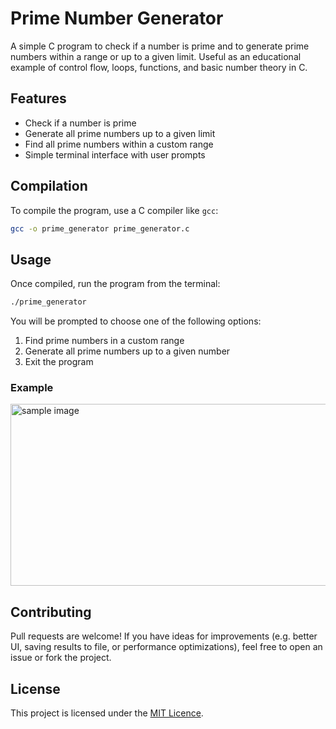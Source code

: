 # Prime Number Generator

A simple C program to check if a number is prime and to generate prime numbers within a range or up to a given limit. Useful as an educational example of control flow, loops, functions, and basic number theory in C.

## Features

- Check if a number is prime
- Generate all prime numbers up to a given limit
- Find all prime numbers within a custom range
- Simple terminal interface with user prompts

## Compilation

To compile the program, use a C compiler like `gcc`:

```bash
gcc -o prime_generator prime_generator.c
```

## Usage

Once compiled, run the program from the terminal:

```bash
./prime_generator
```

You will be prompted to choose one of the following options:
1. Find prime numbers in a custom range
2. Generate all prime numbers up to a given number
3. Exit the program

### Example
<img width="688" height="291" alt="sample image" src="https://github.com/user-attachments/assets/2d1e0c4d-58af-4f64-923c-01639a4ab767" />

## Contributing

Pull requests are welcome! If you have ideas for improvements (e.g. better UI, saving results to file, or performance optimizations), feel free to open an issue or fork the project.

## License

This project is licensed under the [MIT Licence](https://choosealicense.com/licenses/mit/).
